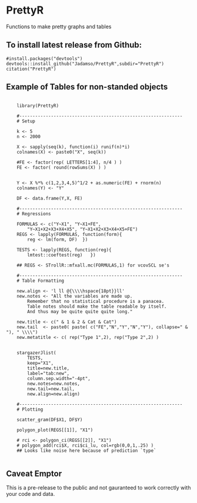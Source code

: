 # PrettyR

Functions to make pretty graphs and tables


## To install latest release from Github: 

    #install.packages("devtools")
    devtools::install_github("Jadamso/PrettyR",subdir="PrettyR")
    citation("PrettyR")



## Example of Tables for non-standed objects
<!--
source("~/Desktop/Common/R_Code/TableMaker.R")
stargazerJlist(c(REGS, REGS), keep="X1")

    FORMULASw <- c("Y~X1|0|0", "Y~X1|FE|0",
        "Y~X1+X2+X3+X4+X5|0|0", "Y~X1+X2+X3+X4+X5|FE|0")

    REGSw <- lapply(FORMULASw, function(form){
        reg <- lfe::felm( as.formula(form), DF)
        lmtest::coeftest(reg)
    })
-->


<!--

-->

```{r}

    library(PrettyR)
    
    #--------------------------------------------------------------
    # Setup

    k <- 5
    n <- 2000
    
    X <- sapply(seq(k), function(i) runif(n)*i)
    colnames(X) <- paste0("X", seq(k))
    
    #FE <- factor(rep( LETTERS[1:4], n/4 ) )
    FE <- factor( round(rowSums(X) ) )
    
    
    Y <- X %*% c(1,2,3,4,5)^1/2 + as.numeric(FE) + rnorm(n)
    colnames(Y) <- "Y"
    
    DF <- data.frame(Y,X, FE)
    
    #--------------------------------------------------------------
    # Regressions
    
    FORMULAS <- c("Y~X1", "Y~X1+FE",
        "Y~X1+X2+X3+X4+X5", "Y~X1+X2+X3+X4+X5+FE")
    REGS <- lapply(FORMULAS, function(form){
        reg <- lm(form, DF)  })
    
    TESTS <- lapply(REGS, function(reg){
        lmtest::coeftest(reg)   })
            
    ## REGS <- STrollR::mfxall.mc(FORMULAS,1) for vcovSCL se's

    #--------------------------------------------------------------
    # Table Formatting
  
    new.align <- 'l ll @{\\\\hspace{18pt}}ll'
    new.notes <- "All the variables are made up.
        Remember that no statistical procedure is a panacea.
        Table notes should make the table readable by itself.
        And thus may be quite quite quite long."

    new.title <- c(" & 1 & 2 & Cat & Cat")
    new.tail  <- paste0( paste( c("FE","N","Y","N","Y"), collapse=" & "), " \\\\")
    new.metatitle <- c( rep("Type 1",2), rep("Type 2",2) )

   
    stargazerJlist(
        TESTS,
        keep="X1",
        title=new.title,
        label="tab:new",
        column.sep.width="-4pt",
        new.notes=new.notes,
        new.tail=new.tail,
        new.align=new.align)

    #--------------------------------------------------------------
    # Plotting
    
    scatter_gram(DF$X1, DF$Y)
  
    polygon_plot(REGS[[1]], "X1")
    
    # rci <- polygon_ci(REGS[[2]], "X1")
    # polygon_add(rci$X, rci$ci_lu, col=rgb(0,0,1,.25) )
    ## Looks like noise here because of prediction `type`
  
```



## Caveat Emptor
This is a pre-release to the public and not gauranteed to work correctly with your code and data.

